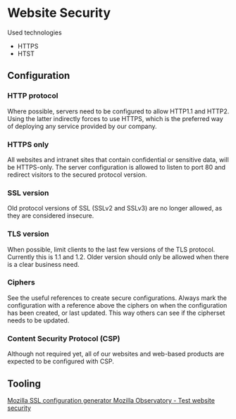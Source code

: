 # Website Security

Used technologies
- HTTPS
- HTST

## Configuration
### HTTP protocol
Where possible, servers need to be configured to allow HTTP1.1 and HTTP2. Using the latter indirectly forces to use HTTPS, which is the preferred way of deploying any service provided by our company.

### HTTPS only
All websites and intranet sites that contain confidential or sensitive data, will be HTTPS-only. The server configuration is allowed to listen to port 80 and redirect visitors to the secured protocol version.

### SSL version
Old protocol versions of SSL (SSLv2 and SSLv3) are no longer allowed, as they are considered insecure.

### TLS version
When possible, limit clients to the last few versions of the TLS protocol. Currently this is 1.1 and 1.2. Older version should only be allowed when there is a clear business need.

### Ciphers
See the useful references to create secure configurations. Always mark the configuration with a reference above the ciphers on when the configuration has been created, or last updated. This way others can see if the cipherset needs to be updated.

### Content Security Protocol (CSP)
Although not required yet, all of our websites and web-based products are expected to be configured with CSP.

## Tooling
[Mozilla SSL configuration generator ](https://mozilla.github.io/server-side-tls/ssl-config-generator/)
[Mozilla Observatory - Test website security](https://observatory.mozilla.org/)
